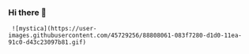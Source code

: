 ### Hi there 👋

<!--
**mystica2000/mystica2000** is a ✨ _special_ ✨ repository because its `README.md` (this file) appears on your GitHub profile.

Here are some ideas to get you started:

- 🔭 I’m currently working on ...
- 🌱 I’m currently learning ...
- 👯 I’m looking to collaborate on ...
- 🤔 I’m looking for help with ...
- 💬 Ask me about ...
- 📫 How to reach me: ...
- 😄 Pronouns: ...
- ⚡ Fun fact: ...
-->
     ![mystica](https://user-images.githubusercontent.com/45729256/88808061-083f7280-d1d0-11ea-91c0-d43c23097b81.gif)

